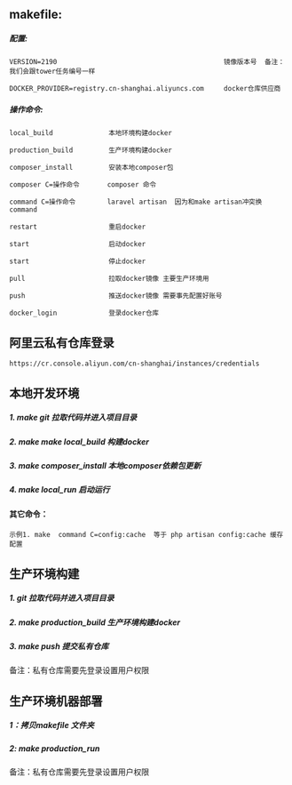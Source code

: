 ## makefile:

##### 配置:


    VERSION=2190                                          镜像版本号  备注：我们会跟tower任务编号一样

    DOCKER_PROVIDER=registry.cn-shanghai.aliyuncs.com     docker仓库供应商



##### 操作命令:

    local_build              本地环境构建docker
    
    production_build         生产环境构建docker
    
    composer_install         安装本地composer包
    
    composer C=操作命令       composer 命令
    
    command C=操作命令        laravel artisan  因为和make artisan冲突换command
    
    restart                  重启docker
    
    start                    启动docker
    
    start                    停止docker
    
    pull                     拉取docker镜像 主要生产环境用
    
    push                     推送docker镜像 需要事先配置好账号
    
    docker_login             登录docker仓库
    
## 阿里云私有仓库登录
    https://cr.console.aliyun.com/cn-shanghai/instances/credentials
    
## 本地开发环境

##### 1. make git 拉取代码并进入项目目录
##### 2. make make local_build  构建docker
##### 3. make composer_install 本地composer依赖包更新
##### 4. make local_run  启动运行 

#### 其它命令：
    
    示例1. make  command C=config:cache  等于 php artisan config:cache 缓存配置
    
## 生产环境构建

##### 1. git 拉取代码并进入项目目录
##### 2. make production_build 生产环境构建docker
##### 3. make push  提交私有仓库

备注：私有仓库需要先登录设置用户权限

## 生产环境机器部署

##### 1：拷贝makefile 文件夹
##### 2: make production_run

备注：私有仓库需要先登录设置用户权限
